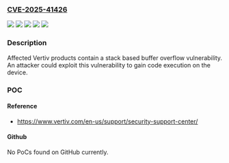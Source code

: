 ### [CVE-2025-41426](https://cve.mitre.org/cgi-bin/cvename.cgi?name=CVE-2025-41426)
![](https://img.shields.io/static/v1?label=Product&message=Liebert%20IS-UNITY&color=blue)
![](https://img.shields.io/static/v1?label=Product&message=Liebert%20RDU101&color=blue)
![](https://img.shields.io/static/v1?label=Version&message=0%3C%3D%201.9.0.0%20&color=brighgreen)
![](https://img.shields.io/static/v1?label=Version&message=0%3C%3D%208.4.1.0%20&color=brighgreen)
![](https://img.shields.io/static/v1?label=Vulnerability&message=CWE-121%20Stack-based%20Buffer%20Overflow&color=brighgreen)

### Description

Affected Vertiv products contain a stack based buffer overflow vulnerability. An attacker could exploit this vulnerability to gain code execution on the device.

### POC

#### Reference
- https://www.vertiv.com/en-us/support/security-support-center/

#### Github
No PoCs found on GitHub currently.

